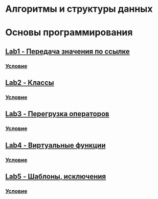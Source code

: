 # Алгоритмы и структуры данных

# Основы программирования
## [Lab1 - Передача значения по ссылке](https://github.com/Screo-IS/itmo_activity_2_semester-/tree/main/Lab_1)
### [Условие](https://github.com/Screo-IS/itmo_activity_2_semester-/blob/main/%D0%A3%D1%81%D0%BB%D0%BE%D0%B2%D0%B8%D1%8F%20%D0%9B%D0%B0%D0%B1%D0%BE%D1%80%D0%B0%D1%82%D0%BE%D1%80%D0%BD%D1%8B%D1%85%20%D0%A0%D0%B0%D0%B1%D0%BE%D1%82%20%D0%9E%D0%9F/%D0%9B%D0%B0%D0%B1%D0%BE%D1%80%D0%B0%D1%82%D0%BE%D1%80%D0%BD%D0%B0%D1%8F%20%D1%80%D0%B0%D0%B1%D0%BE%D1%82%D0%B0%20%E2%84%961.pdf)

## [Lab2 - Классы](https://github.com/Screo-IS/itmo_activity_2_semester-/tree/main/Lab_2)
### [Условие](https://github.com/Screo-IS/itmo_activity_2_semester-/blob/main/%D0%A3%D1%81%D0%BB%D0%BE%D0%B2%D0%B8%D1%8F%20%D0%9B%D0%B0%D0%B1%D0%BE%D1%80%D0%B0%D1%82%D0%BE%D1%80%D0%BD%D1%8B%D1%85%20%D0%A0%D0%B0%D0%B1%D0%BE%D1%82%20%D0%9E%D0%9F/%D0%9B%D0%B0%D0%B1%D0%BE%D1%80%D0%B0%D1%82%D0%BE%D1%80%D0%BD%D0%B0%D1%8F%20%D1%80%D0%B0%D0%B1%D0%BE%D1%82%D0%B0%20%E2%84%962.pdf)

## [Lab3 - Перегрузка операторов](https://github.com/Screo-IS/itmo_activity_2_semester-/tree/main/Lab_3)
### [Условие](https://github.com/Screo-IS/itmo_activity_2_semester-/blob/main/%D0%A3%D1%81%D0%BB%D0%BE%D0%B2%D0%B8%D1%8F%20%D0%9B%D0%B0%D0%B1%D0%BE%D1%80%D0%B0%D1%82%D0%BE%D1%80%D0%BD%D1%8B%D1%85%20%D0%A0%D0%B0%D0%B1%D0%BE%D1%82%20%D0%9E%D0%9F/%D0%9B%D0%B0%D0%B1%D0%BE%D1%80%D0%B0%D1%82%D0%BE%D1%80%D0%BD%D0%B0%D1%8F%20%D1%80%D0%B0%D0%B1%D0%BE%D1%82%D0%B0%20%E2%84%963.pdf)

## [Lab4 - Виртуальные функции](https://github.com/Screo-IS/itmo_activity_2_semester-/tree/main/Lab_4)
### [Условие](https://github.com/Screo-IS/itmo_activity_2_semester-/blob/main/%D0%A3%D1%81%D0%BB%D0%BE%D0%B2%D0%B8%D1%8F%20%D0%9B%D0%B0%D0%B1%D0%BE%D1%80%D0%B0%D1%82%D0%BE%D1%80%D0%BD%D1%8B%D1%85%20%D0%A0%D0%B0%D0%B1%D0%BE%D1%82%20%D0%9E%D0%9F/%D0%9B%D0%B0%D0%B1%D0%BE%D1%80%D0%B0%D1%82%D0%BE%D1%80%D0%BD%D0%B0%D1%8F%20%D1%80%D0%B0%D0%B1%D0%BE%D1%82%D0%B0%20%E2%84%964.pdf)

## [Lab5 - Шаблоны, исключения](https://github.com/Screo-IS/itmo_activity_2_semester/tree/main/Lab_5)
### [Условие](https://github.com/Screo-IS/itmo_activity_2_semester/blob/main/%D0%A3%D1%81%D0%BB%D0%BE%D0%B2%D0%B8%D1%8F%20%D0%9B%D0%B0%D0%B1%D0%BE%D1%80%D0%B0%D1%82%D0%BE%D1%80%D0%BD%D1%8B%D1%85%20%D0%A0%D0%B0%D0%B1%D0%BE%D1%82%20%D0%9E%D0%9F/%D0%9B%D0%B0%D0%B1%D0%BE%D1%80%D0%B0%D1%82%D0%BE%D1%80%D0%BD%D0%B0%D1%8F%20%D1%80%D0%B0%D0%B1%D0%BE%D1%82%D0%B0%20%E2%84%965.pdf)


